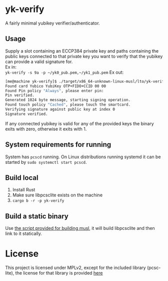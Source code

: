# yk-verify
A fairly minimal yubikey verifier/authenticator.  

## Usage
Supply a slot containing an ECCP384 private key and paths containing the public keys connected to 
that private key you want to verify that the yubikey can provide a valid signature for.   
Ex in:  
`yk-verify -s 9a -p ~/yk0_pub.pem,~/yk1_pub.pem`
Ex out:  
```bash
[me@machine yk-verify]$ ./target/x86_64-unknown-linux-musl/lto/yk-verify -s 9a -p ../linux-utils/pub0.pem 
Found card Yubico YubiKey OTP+FIDO+CCID 00 00
Found Pin policy "Always", please enter pin: 
Pin verified.
Generated 1024 byte message, starting signing operation.
Found touch policy "Cached", please touch the smartcard.
Verifying signature against public key at index 0
Signature verified.
```

If any connected yubikey is valid for any of the provided keys the binary exits with zero, otherwise it exits with 1.

## System requirements for running
System has `pcscd` running. On Linux distributions running systemd it can be started by `sudo systemctl start pcscd`.  

## Build local
1. Install Rust
2. Make sure libpcsclite exists on the machine
3. `cargo b -r -p yk-verify`

## Build a static binary
Use [the script provided for building musl](build-static.sh), it will build libpcsclite and then link to it statically.  

# License
This project is licensed under MPLv2, except for the included library (pcsc-lite), the license for that library
is provided [here](PCSC-LICENSE)

